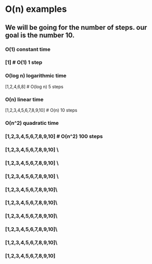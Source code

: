 # O(n) examples

## We will be going for the number of steps.  our goal is the number 10. 
### O(1) constant time
### [1] # O(1) 1 step

### O(log n) logarithmic time

[1,2,4,6,8] # O(log n) 5 steps


### O(n) linear time
[1,2,3,4,5,6,7,8,9,10] # O(n) 10 steps

### O(n^2) quadratic time
### [1,2,3,4,5,6,7,8,9,10] # O(n^2) 100 steps
### [1,2,3,4,5,6,7,8,9,10] \
### [1,2,3,4,5,6,7,8,9,10]  \
### [1,2,3,4,5,6,7,8,9,10] \
### [1,2,3,4,5,6,7,8,9,10]\
### [1,2,3,4,5,6,7,8,9,10]\
### [1,2,3,4,5,6,7,8,9,10]\
### [1,2,3,4,5,6,7,8,9,10]\
### [1,2,3,4,5,6,7,8,9,10]\
### [1,2,3,4,5,6,7,8,9,10]
